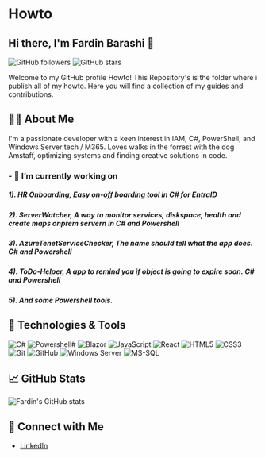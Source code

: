 # Howto

## Hi there, I'm Fardin Barashi 👋

![GitHub followers](https://img.shields.io/github/followers/fardinbarashi?label=Follow&style=social)
![GitHub stars](https://img.shields.io/github/stars/fardinbarashi?affiliations=OWNER%2CCOLLABORATOR&style=social)

Welcome to my GitHub profile Howto! 
This Repository's is the folder where i publish all of my howto.
Here you will find a collection of my guides and contributions.

## 🧑‍💻 About Me
I'm a passionate developer with a keen interest in IAM, C#, PowerShell, and Windows Server tech / M365. 
Loves walks in the forrest with the dog Amstaff, optimizing systems and finding creative solutions in code.

### - 🔭 I’m currently working on
##### 1). HR Onboarding, Easy on-off boarding tool in C# for EntraID
##### 2). ServerWatcher, A way to monitor services, diskspace, health and create maps onprem servern in C# and Powershell
##### 3). AzureTenetServiceChecker, The name should tell what the app does. C# and Powershell
##### 4). ToDo-Helper, A app to remind you if object is going to expire soon. C# and Powershell
##### 5). And some Powershell tools.

## 🚀 Technologies & Tools
![C#](https://img.shields.io/badge/Csharp-svg)
![Powershell#](https://img.shields.io/badge/powershell-svg)
![Blazor](https://img.shields.io/badge/Blazor-svg)
![JavaScript](https://img.shields.io/badge/-JavaScript-333?style=flat&logo=javascript)
![React](https://img.shields.io/badge/-React-333?style=flat&logo=react)
![HTML5](https://img.shields.io/badge/-HTML5-333?style=flat&logo=html5)
![CSS3](https://img.shields.io/badge/-CSS3-333?style=flat&logo=css3)
![Git](https://img.shields.io/badge/-Git-333?style=flat&logo=git)
![GitHub](https://img.shields.io/badge/-GitHub-333?style=flat&logo=github)
![Windows Server](https://img.shields.io/badge/Windows%20Server-svg)
![MS-SQL](https://img.shields.io/badge/MSSQL-svg)

## 📈 GitHub Stats

![Fardin's GitHub stats](https://github-readme-stats.vercel.app/api?username=fardinbarashi&show_icons=true&theme=radical)

## 🔗 Connect with Me
- [LinkedIn](https://www.linkedin.com/in/fardin-barashi-a56310a2/)
